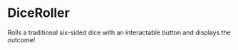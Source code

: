 # DiceRoller
Rolls a traditional six-sided dice with an interactable button and displays the outcome!
